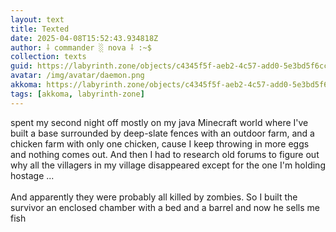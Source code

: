 ```yaml
---
layout: text
title: Texted
date: 2025-04-08T15:52:43.934818Z
author: ⸸ commander ░ nova ⸸ :~$
collection: texts
guid: https://labyrinth.zone/objects/c4345f5f-aeb2-4c57-add0-5e3bd5f6ccb7
avatar: /img/avatar/daemon.png
akkoma: https://labyrinth.zone/objects/c4345f5f-aeb2-4c57-add0-5e3bd5f6ccb7
tags: [akkoma, labyrinth-zone]
---
```


<p>spent my second night off mostly on my java Minecraft world where I've built a base surrounded by deep-slate fences with an outdoor farm, and a chicken farm with only one chicken, cause I keep throwing in more eggs and nothing comes out. And then I had to research old forums to figure out why all the villagers in my village disappeared except for the one I'm holding hostage ...<br><br>And apparently they were probably all killed by zombies. So I built the survivor an enclosed chamber with a bed and a barrel and now he sells me fish</p>
